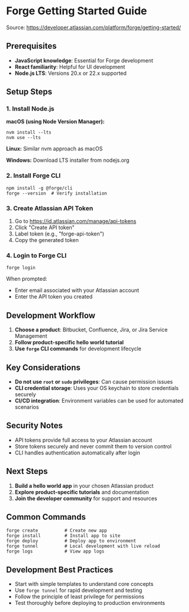 # Forge Getting Started Guide

Source: https://developer.atlassian.com/platform/forge/getting-started/

## Prerequisites

- **JavaScript knowledge**: Essential for Forge development
- **React familiarity**: Helpful for UI development
- **Node.js LTS**: Versions 20.x or 22.x supported

## Setup Steps

### 1. Install Node.js

**macOS (using Node Version Manager):**
```shell
nvm install --lts
nvm use --lts
```

**Linux:**
Similar nvm approach as macOS

**Windows:**
Download LTS installer from nodejs.org

### 2. Install Forge CLI

```shell
npm install -g @forge/cli
forge --version  # Verify installation
```

### 3. Create Atlassian API Token

1. Go to https://id.atlassian.com/manage/api-tokens
2. Click "Create API token"
3. Label token (e.g., "forge-api-token")
4. Copy the generated token

### 4. Login to Forge CLI

```shell
forge login
```

When prompted:
- Enter email associated with your Atlassian account
- Enter the API token you created

## Development Workflow

1. **Choose a product**: Bitbucket, Confluence, Jira, or Jira Service Management
2. **Follow product-specific hello world tutorial**
3. **Use `forge` CLI commands** for development lifecycle

## Key Considerations

- **Do not use `root` or `sudo` privileges**: Can cause permission issues
- **CLI credential storage**: Uses your OS keychain to store credentials securely
- **CI/CD integration**: Environment variables can be used for automated scenarios

## Security Notes

- API tokens provide full access to your Atlassian account
- Store tokens securely and never commit them to version control
- CLI handles authentication automatically after login

## Next Steps

1. **Build a hello world app** in your chosen Atlassian product
2. **Explore product-specific tutorials** and documentation
3. **Join the developer community** for support and resources

## Common Commands

```shell
forge create          # Create new app
forge install         # Install app to site
forge deploy          # Deploy app to environment
forge tunnel          # Local development with live reload
forge logs            # View app logs
```

## Development Best Practices

- Start with simple templates to understand core concepts
- Use `forge tunnel` for rapid development and testing
- Follow the principle of least privilege for permissions
- Test thoroughly before deploying to production environments